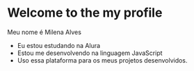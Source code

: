 # Welcome to the my profile #

Meu nome é Milena Alves

- Eu estou estudando na Alura
- Estou me desenvolvendo na linguagem JavaScript
- Uso essa plataforma para os meus projetos desenvolvidos.
  
